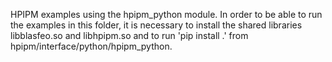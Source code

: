 HPIPM examples using the hpipm_python module. In order to be able to run the examples in this folder, it is necessary to install the shared libraries libblasfeo.so and libhpipm.so and to run 'pip install .' from hpipm/interface/python/hpipm_python.
